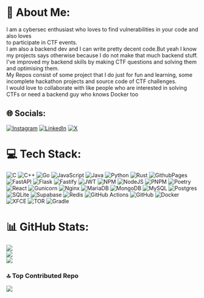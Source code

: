 # 💫 About Me:
I am a cybersec enthusiast who loves to find vulnerabilities in your code and also loves<br>to participate in CTF events.<br>I am also a backend dev and I can write pretty decent code.But yeah I know my projects says otherwise because I do not make that much backend stuff.<br>I've improved my backend skills by making CTF questions and solving them and optimising them.<br>My Repos consist of some project that I do just for fun and learning, some incomplete hackathon projects and source code of CTF challenges.<br>I would love to collaborate with like people who are interested in solving CTFs or need a backend guy who knows Docker too


## 🌐 Socials:
[![Instagram](https://img.shields.io/badge/Instagram-%23E4405F.svg?logo=Instagram&logoColor=white)](https://instagram.com/parrothacker1) [![LinkedIn](https://img.shields.io/badge/LinkedIn-%230077B5.svg?logo=linkedin&logoColor=white)](https://linkedin.com/in/parrothacker1) [![X](https://img.shields.io/badge/X-black.svg?logo=X&logoColor=white)](https://x.com/parrothacker1) 

# 💻 Tech Stack:
![C](https://img.shields.io/badge/c-%2300599C.svg?style=flat&logo=c&logoColor=white) ![C++](https://img.shields.io/badge/c++-%2300599C.svg?style=flat&logo=c%2B%2B&logoColor=white) ![Go](https://img.shields.io/badge/go-%2300ADD8.svg?style=flat&logo=go&logoColor=white) ![JavaScript](https://img.shields.io/badge/javascript-%23323330.svg?style=flat&logo=javascript&logoColor=%23F7DF1E) ![Java](https://img.shields.io/badge/java-%23ED8B00.svg?style=flat&logo=openjdk&logoColor=white) ![Python](https://img.shields.io/badge/python-3670A0?style=flat&logo=python&logoColor=ffdd54) ![Rust](https://img.shields.io/badge/rust-%23000000.svg?style=flat&logo=rust&logoColor=white) ![GithubPages](https://img.shields.io/badge/github%20pages-121013?style=flat&logo=github&logoColor=white) ![FastAPI](https://img.shields.io/badge/FastAPI-005571?style=flat&logo=fastapi) ![Flask](https://img.shields.io/badge/flask-%23000.svg?style=flat&logo=flask&logoColor=white) ![Fastify](https://img.shields.io/badge/fastify-%23000000.svg?style=flat&logo=fastify&logoColor=white) ![JWT](https://img.shields.io/badge/JWT-black?style=flat&logo=JSON%20web%20tokens) ![NPM](https://img.shields.io/badge/NPM-%23CB3837.svg?style=flat&logo=npm&logoColor=white) ![NodeJS](https://img.shields.io/badge/node.js-6DA55F?style=flat&logo=node.js&logoColor=white) ![PNPM](https://img.shields.io/badge/pnpm-%234a4a4a.svg?style=flat&logo=pnpm&logoColor=f69220) ![Poetry](https://img.shields.io/badge/Poetry-%233B82F6.svg?style=flat&logo=poetry&logoColor=0B3D8D) ![React](https://img.shields.io/badge/react-%2320232a.svg?style=flat&logo=react&logoColor=%2361DAFB) ![Gunicorn](https://img.shields.io/badge/gunicorn-%298729.svg?style=flat&logo=gunicorn&logoColor=white) ![Nginx](https://img.shields.io/badge/nginx-%23009639.svg?style=flat&logo=nginx&logoColor=white) ![MariaDB](https://img.shields.io/badge/MariaDB-003545?style=flat&logo=mariadb&logoColor=white) ![MongoDB](https://img.shields.io/badge/MongoDB-%234ea94b.svg?style=flat&logo=mongodb&logoColor=white) ![MySQL](https://img.shields.io/badge/mysql-4479A1.svg?style=flat&logo=mysql&logoColor=white) ![Postgres](https://img.shields.io/badge/postgres-%23316192.svg?style=flat&logo=postgresql&logoColor=white) ![SQLite](https://img.shields.io/badge/sqlite-%2307405e.svg?style=flat&logo=sqlite&logoColor=white) ![Supabase](https://img.shields.io/badge/Supabase-3ECF8E?style=flat&logo=supabase&logoColor=white) ![Redis](https://img.shields.io/badge/redis-%23DD0031.svg?style=flat&logo=redis&logoColor=white) ![GitHub Actions](https://img.shields.io/badge/github%20actions-%232671E5.svg?style=flat&logo=githubactions&logoColor=white) ![GitHub](https://img.shields.io/badge/github-%23121011.svg?style=flat&logo=github&logoColor=white) ![Docker](https://img.shields.io/badge/docker-%230db7ed.svg?style=flat&logo=docker&logoColor=white) ![XFCE](https://img.shields.io/badge/XFCE-%232284F2.svg?style=flat&logo=xfce&logoColor=white) ![TOR](https://img.shields.io/badge/tor-%237E4798.svg?style=flat&logo=tor-project&logoColor=white) ![Gradle](https://img.shields.io/badge/Gradle-02303A.svg?style=flat&logo=Gradle&logoColor=white)
# 📊 GitHub Stats:
![](https://github-readme-stats.vercel.app/api?username=parrothacker1&theme=dark&hide_border=true&include_all_commits=false&count_private=true)<br/>
![](https://github-readme-streak-stats.herokuapp.com/?user=parrothacker1&theme=dark&hide_border=true)<br/>
![](https://github-readme-stats.vercel.app/api/top-langs/?username=parrothacker1&theme=dark&hide_border=true&include_all_commits=false&count_private=true&layout=compact)

### 🔝 Top Contributed Repo
![](https://github-contributor-stats.vercel.app/api?username=parrothacker1&limit=5&theme=dark&combine_all_yearly_contributions=true)

<!-- Proudly created with GPRM ( https://gprm.itsvg.in ) -->
